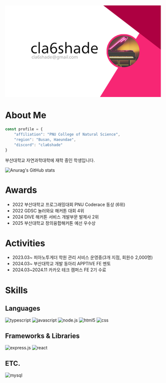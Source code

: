 ![banner](banner.png)
# About Me


```javascript
const profile = {
    "affiliation": "PNU College of Natural Science",
    "region": "Busan, Haeundae",
    "discord": "cla6shade"
}
```
부산대학교 자연과학대학에 재학 중인 학생입니다. 

![Anurag's GitHub stats](https://github-readme-stats.vercel.app/api?username=cla6shade&count_private=true&theme=monokai)

# Awards
- 2022 부산대학교 프로그래밍대회 PNU Coderace 동상 (6위)
- 2022 GDSC 놀러와요 해커톤 대회 4위
- 2024 DIVE 해커톤 서비스 개발부문 발제사 2위
- 2025 부산대학교 창의융합해커톤 예선 우수상

# Activities
- 2023.03~ 피아노투게더 학원 관리 서비스 운영중(3개 지점, 회원수 2,000명)
- 2024.03~ 부산대학교 개발 동아리 APPTIVE FE 멘토
- 2024.03~2024.11 카카오 테크 캠퍼스 FE 2기 수료


# Skills
## Languages
![typescript](https://img.shields.io/badge/TypeScript-3178C6?style=for-the-badge&logo=typescript&logoColor=black)
![javascript](https://img.shields.io/badge/JavaScript-F7DF1E?style=for-the-badge&logo=javascript&logoColor=black)
![node.js](https://img.shields.io/badge/Node.js-43853D?style=for-the-badge&logo=node.js&logoColor=white)
![html5](https://img.shields.io/badge/HTML5-E34F26?style=for-the-badge&logo=html5&logoColor=white)
![css](https://img.shields.io/badge/CSS3-1572B6?style=for-the-badge&logo=css3&logoColor=white)

## Frameworks & Libraries
![express.js](https://img.shields.io/badge/Express.js-404D59?style=for-the-badge)
![react](https://img.shields.io/badge/React-20232A?style=for-the-badge&logo=react&logoColor=61DAFB)


## ETC.
![mysql](https://img.shields.io/badge/MySQL-005C84?style=for-the-badge&logo=mysql&logoColor=white)

